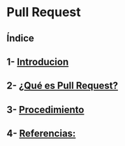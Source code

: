 # Pull Request
## Índice
## 1- [ Introducion ](https://github.com/Moisesmart/PullResquet/blob/main/Introduccion.md)
## 2- [ ¿Qué es Pull Request? ](https://github.com/Moisesmart/PullResquet/blob/main/quees.md)
## 3- [ Procedimiento ](https://github.com/Moisesmart/PullResquet/blob/main/procedimiento.md)
## 4- [ Referencias:  ](https://github.com/Moisesmart/PullResquet/blob/main/referencias.md)
